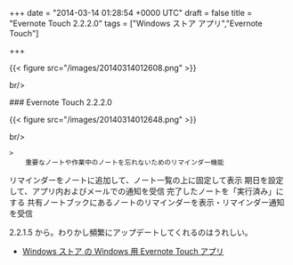 
+++
date = "2014-03-14 01:28:54 +0000 UTC"
draft = false
title = "Evernote Touch 2.2.2.0"
tags = ["Windows ストア アプリ","Evernote Touch"]

+++


{{< figure src="/images/20140314012608.png"  >}}

br/>


<div class="section">
    ### Evernote Touch 2.2.2.0
    

{{< figure src="/images/20140314012648.png"  >}}

br/>


    >
        重要なノートや作業中のノートを忘れないためのリマインダー機能


リマインダーをノートに追加して、ノート一覧の上に固定して表示 
期日を設定して、アプリ内およびメールでの通知を受信
完了したノートを「実行済み」にする
共有ノートブックにあるノートのリマインダーを表示・リマインダー通知を受信

    
2.2.1.5 から。わりかし頻繁にアップデートしてくれるのはうれしい。

<ul>
<li><a href="http://apps.microsoft.com/windows/ja-jp/app/evernote-touch/5aba7f8c-318f-42aa-9590-b1fc31e5cba6">Windows ストア の Windows 用 Evernote Touch アプリ</a></li>
</ul>
</div>

